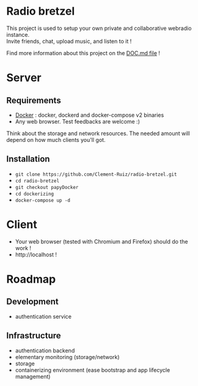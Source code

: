 # Radio bretzel

This project is used to setup your own private and collaborative webradio instance.  
Invite friends, chat, upload music, and listen to it !

Find more information about this project on the [DOC.md file](https://github.com/Clement-Ruiz/radio-bretzel/blob/papyDocker/documentation/DOC.md) !
# Server
## Requirements
* [Docker](https://www.docker.com/ "Docker Official Website") : docker, dockerd and docker-compose v2 binaries
* Any web browser. Test feedbacks are welcome :)

Think about the storage and network resources. The needed amount will depend on how much clients you'll got.

## Installation

* `git clone https://github.com/Clement-Ruiz/radio-bretzel.git`
* `cd radio-bretzel`
* `git checkout papyDocker`
* `cd dockerizing`
* `docker-compose up -d`

# Client

* Your web browser (tested with Chromium and Firefox) should do the work !
* http://localhost !


# Roadmap
## Development
* authentication service

## Infrastructure
* authentication backend
* elementary monitoring (storage/network)
* storage
* containerizing environment (ease bootstrap and app lifecycle management)
